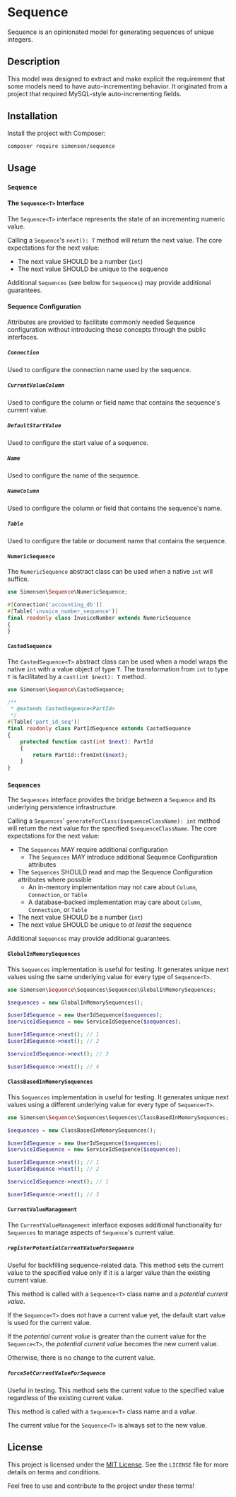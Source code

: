 # Sequence

Sequence is an opinionated model for generating sequences of unique integers.

## Description

This model was designed to extract and make explicit the requirement that some
models need to have auto-incrementing behavior. It originated from a project
that required MySQL-style auto-incrementing fields.

## Installation

Install the project with Composer:

```bash
composer require simensen/sequence
```

## Usage

### `Sequence`

#### The `Sequence<T>` Interface

The `Sequence<T>` interface represents the state of an incrementing numeric
value.

Calling a `Sequence`'s `next(): T` method will return the next value. The core
expectations for the next value:

- The next value SHOULD be a number (`int`)
- The next value SHOULD be unique to the sequence

Additional `Sequences` (see below for `Sequences`) may provide additional
guarantees.

#### Sequence Configuration

Attributes are provided to facilitate commonly needed Sequence configuration
without introducing these concepts through the public interfaces.

##### `Connection`

Used to configure the connection name used by the sequence.

##### `CurrentValueColumn`

Used to configure the column or field name that contains the sequence's
current value.

##### `DefaultStartValue`

Used to configure the start value of a sequence.

##### `Name`

Used to configure the name of the sequence.

##### `NameColumn`

Used to configure the column or field that contains the sequence's name.

##### `Table`

Used to configure the table or document name that contains the sequence.

#### `NumericSequence`

The `NumericSequence` abstract class can be used when a native `int` will
suffice.

```php
use Simensen\Sequence\NumericSequence;

#[Connection('accounting_db')]
#[Table('invoice_number_sequence')]
final readonly class InvoiceNumber extends NumericSequence
{
}
```

#### `CastedSequence`

The `CastedSequence<T>` abstract class can be used when a model wraps the
native `int` with a value object of type `T`. The transformation from `int`
to type `T` is facilitated by a `cast(int $next): T` method.

```php
use Simensen\Sequence\CastedSequence;

/**
 * @extends CastedSequence<PartId>
 */
#[Table('part_id_seq')]
final readonly class PartIdSequence extends CastedSequence
{
    protected function cast(int $next): PartId
    {
        return PartId::fromInt($next);
    }
}
```

### `Sequences`

The `Sequences` interface provides the bridge between a `Sequence` and its
underlying persistence infrastructure.

Calling a `Sequences`' `generateForClass($sequenceClassName): int` method will
return the next value for the specified `$sequenceClassName`. The core
expectations for the next value:

- The `Sequences` MAY require additional configuration
  - The `Sequences` MAY introduce additional Sequence Configuration attributes
- The `Sequences` SHOULD read and map the Sequence Configuration attributes
  where possible
  - An in-memory implementation may not care about `Column`, `Connection`, or
    `Table`
  - A database-backed implementation may care about `Column`, `Connection`, or
    `Table`
- The next value SHOULD be a number (`int`)
- The next value SHOULD be unique to *at least* the sequence

Additional `Sequences` may provide additional guarantees.

#### `GlobalInMemorySequences`

This `Sequences` implementation is useful for testing. It generates unique
next values using the same underlying value for every type of `Sequence<T>`.

```php
use Simensen\Sequence\Sequences\Sequences\GlobalInMemorySequences;

$sequences = new GlobalInMemorySequences();

$userIdSequence = new UserIdSequence($sequences);
$serviceIdSequence = new ServiceIdSequence($sequences);

$userIdSequence->next(); // 1
$userIdSequence->next(); // 2

$serviceIdSequence->next(); // 3

$userIdSequence->next(); // 4
```

#### `ClassBasedInMemorySequences`

This `Sequences` implementation is useful for testing. It generates unique
next values using a different underlying value for every type of
`Sequence<T>`.

```php
use Simensen\Sequence\Sequences\Sequences\ClassBasedInMemorySequences;

$sequences = new ClassBasedInMemorySequences();

$userIdSequence = new UserIdSequence($sequences);
$serviceIdSequence = new ServiceIdSequence($sequences);

$userIdSequence->next(); // 1
$userIdSequence->next(); // 2

$serviceIdSequence->next(); // 1

$userIdSequence->next(); // 3
```

#### `CurrentValueManagement`

The `CurrentValueManagement` interface exposes additional functionality
for `Sequences` to manage aspects of `Sequence`'s current value.

##### `registerPotentialCurrentValueForSequence`

Useful for backfilling sequence-related data. This method sets the current
value to the specified value only if it is a larger value than the
existing current value.

This method is called with a `Sequence<T>` class name and a *potential current
value*.

If the `Sequence<T>` does not have a current value yet, the default start
value is used for the current value.

If the *potential current value* is greater than the current value for the
`Sequence<T>`, the *potential current value* becomes the new current value.

Otherwise, there is no change to the current value.

##### `forceSetCurrentValueForSequence`

Useful in testing. This method sets the current value to the specified value
regardless of the existing current value.

This method is called with a `Sequence<T>` class name and a *value*.

The current value for the `Sequence<T>` is always set to the new value.

## License

This project is licensed under the [MIT License](LICENSE). See the `LICENSE`
file for more details on terms and conditions.

Feel free to use and contribute to the project under these terms!
